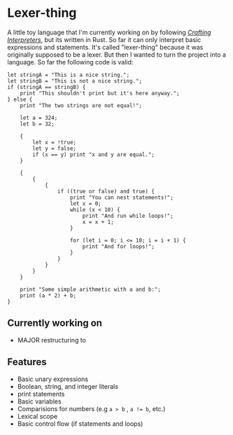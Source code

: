 # Lexer-thing

A little toy language that I'm currently working on by following [*Crafting Interpreters*](https://craftinginterpreters.com/), but its written in Rust. So far it can only interpret basic expressions and statements. It's called "lexer-thing" because it was originally supposed to be a lexer. But then I wanted to turn the project into a language. So far the following code is valid:
```
let stringA = "This is a nice string.";
let stringB = "This is not a nice string.";
if (stringA == stringB) {
    print "This shouldn't print but it's here anyway.";
} else {
    print "The two strings are not equal!";

    let a = 324;
    let b = 32;

    {
        let x = !true;
        let y = false;
        if (x == y) print "x and y are equal.";
    }

    {
        {
            {
                if ((true or false) and true) {
                    print "You can nest statements!";
                    let x = 0;
                    while (x < 10) {
                        print "And run while loops!";
                        x = x + 1;
                    }

                    for (let i = 0; i <= 10; i = i + 1) {
                        print "And for loops!";
                    }
                }
            }
        }
    }

    print "Some simple arithmetic with a and b:";
    print (a * 2) + b; 
}
```

## Currently working on
- MAJOR restructuring to 
## Features
- Basic unary expressions
- Boolean, string, and integer literals
- print statements
- Basic variables
- Comparisions for numbers (e.g `a > b` , `a != b`, etc.)
- Lexical scope
- Basic control flow (if statements and loops)
